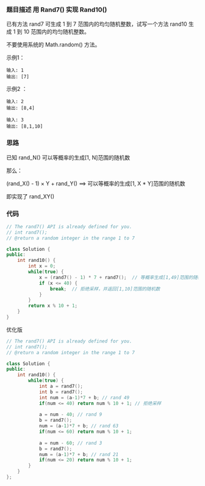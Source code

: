 ### 题目描述 用 Rand7() 实现 Rand10()

已有方法 rand7 可生成 1 到 7 范围内的均匀随机整数，试写一个方法 rand10 生成 1 到 10 范围内的均匀随机整数。

不要使用系统的 Math.random() 方法。

示例1：
```
输入: 1
输出: [7]
```

示例2 ：
```
输入: 2
输出: [8,4]

输入: 3
输出: [8,1,10]
```

### 思路

已知 rand_N() 可以等概率的生成[1, N]范围的随机数

那么：

(rand_X() - 1) × Y + rand_Y() ==> 可以等概率的生成[1, X * Y]范围的随机数

即实现了 rand_XY()

### 代码

```c++
// The rand7() API is already defined for you.
// int rand7();
// @return a random integer in the range 1 to 7

class Solution {
public:
    int rand10() {
        int x = 0;
        while(true) {
            x = (rand7() - 1) * 7 + rand7();  // 等概率生成[1,49]范围的随机数
            if (x <= 40) {
                break;  // 拒绝采样，并返回[1,10]范围的随机数
            }
        }
        return x % 10 + 1;
    }
}
```

优化版
```c++
// The rand7() API is already defined for you.
// int rand7();
// @return a random integer in the range 1 to 7

class Solution {
public:
    int rand10() {
        while(true) {
            int a = rand7();
            int b = rand7();
            int num = (a-1)*7 + b; // rand 49
            if(num <= 40) return num % 10 + 1; // 拒绝采样
            
            a = num - 40; // rand 9
            b = rand7();
            num = (a-1)*7 + b; // rand 63
            if(num <= 60) return num % 10 + 1;
            
            a = num - 60; // rand 3
            b = rand7();
            num = (a-1)*7 + b; // rand 21
            if(num <= 20) return num % 10 + 1;
        }
    }
};
```
